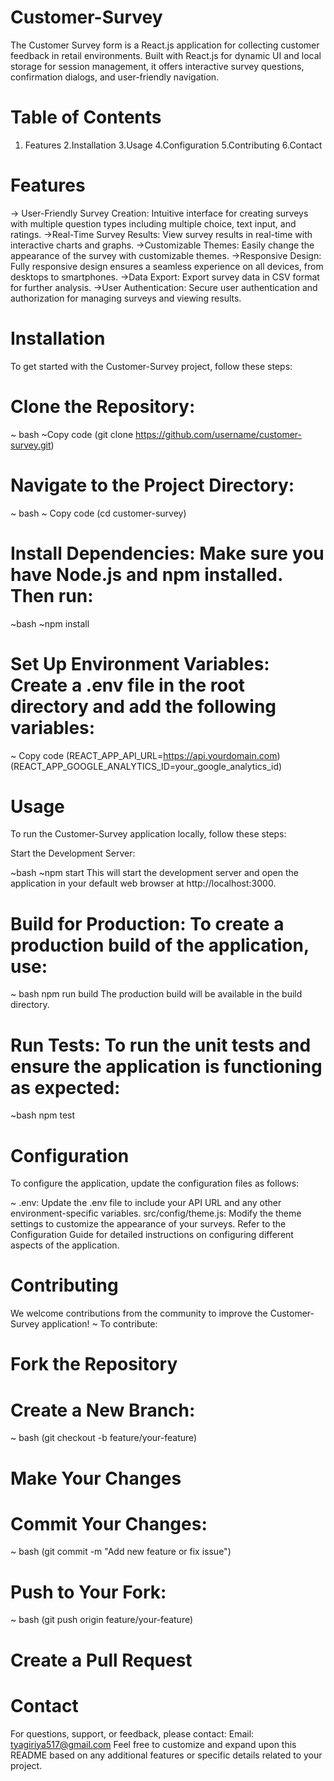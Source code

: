 # Customer-Survey
The Customer Survey form is a React.js application for collecting customer feedback in retail environments. Built with React.js for dynamic UI and local storage for session management, it offers interactive survey questions, confirmation dialogs, and user-friendly navigation.

# Table of Contents
1. Features
2.Installation
3.Usage
4.Configuration
5.Contributing
6.Contact

# Features
-> User-Friendly Survey Creation: Intuitive interface for creating surveys with multiple question types including multiple choice, text input, and ratings.
->Real-Time Survey Results: View survey results in real-time with interactive charts and graphs.
->Customizable Themes: Easily change the appearance of the survey with customizable themes.
->Responsive Design: Fully responsive design ensures a seamless experience on all devices, from desktops to smartphones.
->Data Export: Export survey data in CSV format for further analysis.
->User Authentication: Secure user authentication and authorization for managing surveys and viewing results.

# Installation
To get started with the Customer-Survey project, follow these steps:

# Clone the Repository:
~ bash
~Copy code
(git clone https://github.com/username/customer-survey.git)

# Navigate to the Project Directory:
~ bash
~ Copy code
(cd customer-survey)

# Install Dependencies: Make sure you have Node.js and npm installed. Then run:
~bash
~npm install

# Set Up Environment Variables: Create a .env file in the root directory and add the following variables:

~ Copy code
(REACT_APP_API_URL=https://api.yourdomain.com)
(REACT_APP_GOOGLE_ANALYTICS_ID=your_google_analytics_id)

# Usage
To run the Customer-Survey application locally, follow these steps:

Start the Development Server:

~bash
~npm start
This will start the development server and open the application in your default web browser at http://localhost:3000.

# Build for Production: To create a production build of the application, use:

~ bash
npm run build
The production build will be available in the build directory.

# Run Tests: To run the unit tests and ensure the application is functioning as expected:

~bash
npm test

# Configuration
To configure the application, update the configuration files as follows:

~ .env: Update the .env file to include your API URL and any other environment-specific variables.
src/config/theme.js: Modify the theme settings to customize the appearance of your surveys.
Refer to the Configuration Guide for detailed instructions on configuring different aspects of the application.

# Contributing
We welcome contributions from the community to improve the Customer-Survey application!
~ To contribute:
# Fork the Repository
# Create a New Branch:
~ bash (git checkout -b feature/your-feature)

# Make Your Changes
# Commit Your Changes:
~ bash (git commit -m "Add new feature or fix issue")

#  Push to Your Fork:
~ bash (git push origin feature/your-feature)

# Create a Pull Request

# Contact
For questions, support, or feedback, please contact:
Email: tyagiriya517@gmail.com
Feel free to customize and expand upon this README based on any additional features or specific details related to your project.





